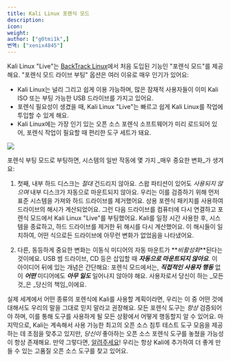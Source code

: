 ```yaml
---
title: Kali Linux 포렌식 모드
description:
icon:
weight:
author: ["g0tmi1k",]
번역: ["xenix4845"]
---
```


Kali Linux "Live"는 [BackTrack Linux](https://www.backtrack-linux.org/)에서 처음 도입된 기능인 "포렌식 모드"를 제공해요. "포렌식 모드 라이브 부팅" 옵션은 여러 이유로 매우 인기가 있어요:

- Kali Linux는 널리 그리고 쉽게 이용 가능하며, 많은 잠재적 사용자들이 이미 Kali ISO 또는 부팅 가능한 USB 드라이브를 가지고 있어요.
- 포렌식 필요성이 생겼을 때, Kali Linux "Live"는 빠르고 쉽게 Kali Linux를 작업에 투입할 수 있게 해요.
- Kali Linux에는 가장 인기 있는 오픈 소스 포렌식 소프트웨어가 미리 로드되어 있어, 포렌식 작업이 필요할 때 편리한 도구 세트가 돼요.

![](kali-forensics-mode.png)

포렌식 부팅 모드로 부팅하면, 시스템의 일반 작동에 몇 가지 _매우 중요한 변화_가 생겨요:

1. 첫째, 내부 하드 디스크는 _절대_ 건드리지 않아요. 스왑 파티션이 있어도 _사용되지 않으며_ 내부 디스크가 자동으로 마운트되지 않아요. 우리는 이를 검증하기 위해 먼저 표준 시스템을 가져와 하드 드라이브를 제거했어요. 상용 포렌식 패키지를 사용하여 드라이브의 해시가 계산되었어요. 그런 다음 드라이브를 컴퓨터에 다시 연결하고 포렌식 모드에서 Kali Linux "Live"를 부팅했어요. Kali를 일정 시간 사용한 후, 시스템을 종료하고, 하드 드라이브를 제거한 뒤 해시를 다시 계산했어요. 이 해시들이 일치하여, 어떤 식으로든 드라이브에 아무런 변화가 없었음을 나타냈어요.

2. 다른, 동등하게 중요한 변화는 이동식 미디어의 자동 마운트가 **_비활성화_**된다는 것이에요. USB 썸 드라이브, CD 등은 삽입할 때 **_자동으로 마운트되지 않아요_**. 이 아이디어 뒤에 있는 개념은 간단해요: 포렌식 모드에서는, _**직접적인 사용자 행동**_ 없이 _**어떤**_ 미디어에도 **_아무 일도_** 일어나지 않아야 해요. 사용자로서 당신이 하는 _모든 것_은 _당신의 책임_이에요.

실제 세계에서 어떤 종류의 포렌식에 Kali를 사용할 계획이라면, 우리는 이 중 어떤 것에 대해서도 우리의 말을 그대로 믿지 말라고 권장해요. 모든 포렌식 도구는 _항상_ 검증되어야 하며, 이를 통해 도구를 사용하게 될 모든 상황에서 어떻게 행동할지 알 수 있어요.
마지막으로, Kali는 계속해서 사용 가능한 최고의 오픈 소스 침투 테스트 도구 모음을 제공하는 데 초점을 맞추고 있지만, _당신이_ 좋아하는 오픈 소스 포렌식 도구를 놓쳤을 가능성이 항상 존재해요. 만약 그렇다면, [알려주세요](https://bugs.kali.org/)! 우리는 항상 Kali에 추가하여 더 좋게 만들 수 있는 고품질 오픈 소스 도구를 찾고 있어요.

